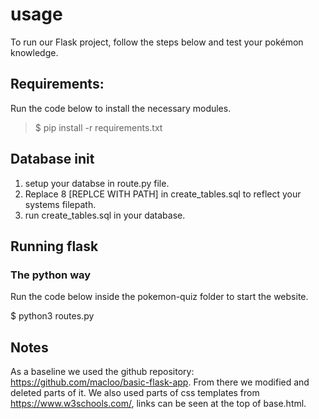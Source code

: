# usage
To run our Flask project, follow the steps below and test your pokémon knowledge.

## Requirements:
Run the code below to install the necessary modules.

>$ pip install -r requirements.txt

## Database init
1. setup your databse in route.py file.
2. Replace 8 [REPLCE WITH PATH] in create_tables.sql to reflect your systems filepath.
2. run create_tables.sql in your database.

## Running flask
### The python way
Run the code below inside the pokemon-quiz folder to start the website.

$ python3 routes.py

## Notes
As a baseline we used the github repository: https://github.com/macloo/basic-flask-app. From there we modified and deleted parts of it.
We also used parts of css templates from https://www.w3schools.com/, links can be seen at the top of base.html.